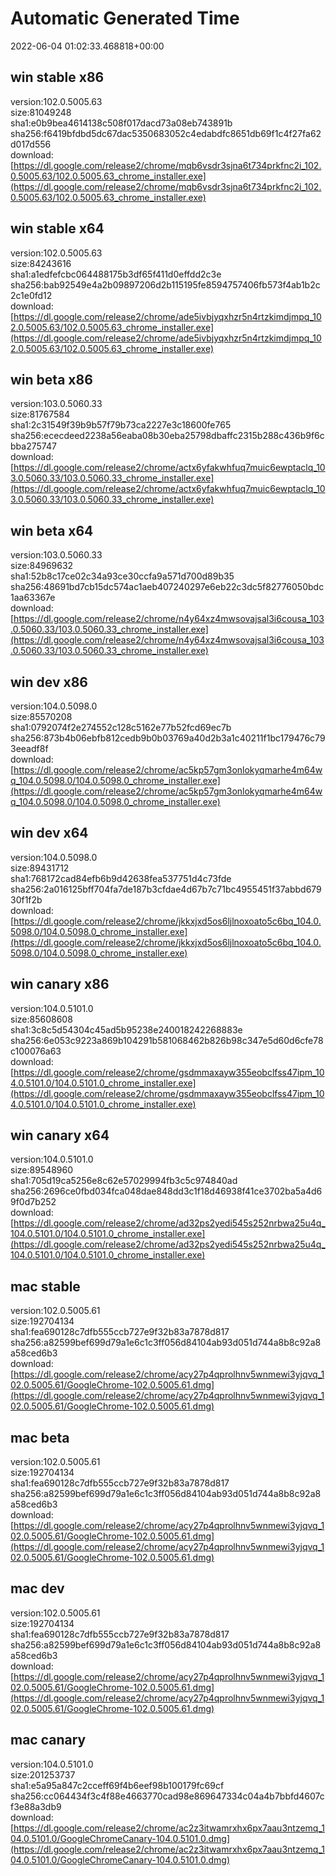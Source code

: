 # Automatic Generated Time
2022-06-04 01:02:33.468818+00:00

## win stable x86
version:102.0.5005.63  
size:81049248  
sha1:e0b9bea4614138c508f017dacd73a08eb743891b  
sha256:f6419bfdbd5dc67dac5350683052c4edabdfc8651db69f1c4f27fa62d017d556  
download:[https://dl.google.com/release2/chrome/mqb6vsdr3sjna6t734prkfnc2i_102.0.5005.63/102.0.5005.63_chrome_installer.exe](https://dl.google.com/release2/chrome/mqb6vsdr3sjna6t734prkfnc2i_102.0.5005.63/102.0.5005.63_chrome_installer.exe)  

## win stable x64
version:102.0.5005.63  
size:84243616  
sha1:a1edfefcbc064488175b3df65f411d0effdd2c3e  
sha256:bab92549e4a2b09897206d2b115195fe8594757406fb573f4ab1b2c2c1e0fd12  
download:[https://dl.google.com/release2/chrome/ade5ivbjyqxhzr5n4rtzkimdjmpq_102.0.5005.63/102.0.5005.63_chrome_installer.exe](https://dl.google.com/release2/chrome/ade5ivbjyqxhzr5n4rtzkimdjmpq_102.0.5005.63/102.0.5005.63_chrome_installer.exe)  

## win beta x86
version:103.0.5060.33  
size:81767584  
sha1:2c31549f39b9b57f79b73ca2227e3c18600fe765  
sha256:ececdeed2238a56eaba08b30eba25798dbaffc2315b288c436b9f6cbba275747  
download:[https://dl.google.com/release2/chrome/actx6yfakwhfuq7muic6ewptaclq_103.0.5060.33/103.0.5060.33_chrome_installer.exe](https://dl.google.com/release2/chrome/actx6yfakwhfuq7muic6ewptaclq_103.0.5060.33/103.0.5060.33_chrome_installer.exe)  

## win beta x64
version:103.0.5060.33  
size:84969632  
sha1:52b8c17ce02c34a93ce30ccfa9a571d700d89b35  
sha256:48691bd7cb15dc574ac1aeb407240297e6eb22c3dc5f82776050bdc1aa63367e  
download:[https://dl.google.com/release2/chrome/n4y64xz4mwsovajsal3i6cousa_103.0.5060.33/103.0.5060.33_chrome_installer.exe](https://dl.google.com/release2/chrome/n4y64xz4mwsovajsal3i6cousa_103.0.5060.33/103.0.5060.33_chrome_installer.exe)  

## win dev x86
version:104.0.5098.0  
size:85570208  
sha1:0792074f2e274552c128c5162e77b52fcd69ec7b  
sha256:873b4b06ebfb812cedb9b0b03769a40d2b3a1c40211f1bc179476c793eeadf8f  
download:[https://dl.google.com/release2/chrome/ac5kp57gm3onlokyqmarhe4m64wq_104.0.5098.0/104.0.5098.0_chrome_installer.exe](https://dl.google.com/release2/chrome/ac5kp57gm3onlokyqmarhe4m64wq_104.0.5098.0/104.0.5098.0_chrome_installer.exe)  

## win dev x64
version:104.0.5098.0  
size:89431712  
sha1:768172cad84efb6b9d42638fea537751d4c73fde  
sha256:2a016125bff704fa7de187b3cfdae4d67b7c71bc4955451f37abbd67930f1f2b  
download:[https://dl.google.com/release2/chrome/jkkxjxd5os6ljlnoxoato5c6bq_104.0.5098.0/104.0.5098.0_chrome_installer.exe](https://dl.google.com/release2/chrome/jkkxjxd5os6ljlnoxoato5c6bq_104.0.5098.0/104.0.5098.0_chrome_installer.exe)  

## win canary x86
version:104.0.5101.0  
size:85608608  
sha1:3c8c5d54304c45ad5b95238e240018242268883e  
sha256:6e053c9223a869b104291b581068462b826b98c347e5d60d6cfe78c100076a63  
download:[https://dl.google.com/release2/chrome/gsdmmaxayw355eobclfss47ipm_104.0.5101.0/104.0.5101.0_chrome_installer.exe](https://dl.google.com/release2/chrome/gsdmmaxayw355eobclfss47ipm_104.0.5101.0/104.0.5101.0_chrome_installer.exe)  

## win canary x64
version:104.0.5101.0  
size:89548960  
sha1:705d19ca5256e8c62e57029994fb3c5c974840ad  
sha256:2696ce0fbd034fca048dae848dd3c1f18d46938f41ce3702ba5a4d69f0d7b252  
download:[https://dl.google.com/release2/chrome/ad32ps2yedi545s252nrbwa25u4q_104.0.5101.0/104.0.5101.0_chrome_installer.exe](https://dl.google.com/release2/chrome/ad32ps2yedi545s252nrbwa25u4q_104.0.5101.0/104.0.5101.0_chrome_installer.exe)  

## mac stable
version:102.0.5005.61  
size:192704134  
sha1:fea690128c7dfb555ccb727e9f32b83a7878d817  
sha256:a82599bef699d79a1e6c1c3ff056d84104ab93d051d744a8b8c92a8a58ced6b3  
download:[https://dl.google.com/release2/chrome/acy27p4qprolhnv5wnmewi3yjqvq_102.0.5005.61/GoogleChrome-102.0.5005.61.dmg](https://dl.google.com/release2/chrome/acy27p4qprolhnv5wnmewi3yjqvq_102.0.5005.61/GoogleChrome-102.0.5005.61.dmg)  

## mac beta
version:102.0.5005.61  
size:192704134  
sha1:fea690128c7dfb555ccb727e9f32b83a7878d817  
sha256:a82599bef699d79a1e6c1c3ff056d84104ab93d051d744a8b8c92a8a58ced6b3  
download:[https://dl.google.com/release2/chrome/acy27p4qprolhnv5wnmewi3yjqvq_102.0.5005.61/GoogleChrome-102.0.5005.61.dmg](https://dl.google.com/release2/chrome/acy27p4qprolhnv5wnmewi3yjqvq_102.0.5005.61/GoogleChrome-102.0.5005.61.dmg)  

## mac dev
version:102.0.5005.61  
size:192704134  
sha1:fea690128c7dfb555ccb727e9f32b83a7878d817  
sha256:a82599bef699d79a1e6c1c3ff056d84104ab93d051d744a8b8c92a8a58ced6b3  
download:[https://dl.google.com/release2/chrome/acy27p4qprolhnv5wnmewi3yjqvq_102.0.5005.61/GoogleChrome-102.0.5005.61.dmg](https://dl.google.com/release2/chrome/acy27p4qprolhnv5wnmewi3yjqvq_102.0.5005.61/GoogleChrome-102.0.5005.61.dmg)  

## mac canary
version:104.0.5101.0  
size:201253737  
sha1:e5a95a847c2cceff69f4b6eef98b100179fc69cf  
sha256:cc064434f3c4f88e4663770cad98e869647334c04a4b7bbfd4607cf3e88a3db9  
download:[https://dl.google.com/release2/chrome/ac2z3itwamrxhx6px7aau3ntzemq_104.0.5101.0/GoogleChromeCanary-104.0.5101.0.dmg](https://dl.google.com/release2/chrome/ac2z3itwamrxhx6px7aau3ntzemq_104.0.5101.0/GoogleChromeCanary-104.0.5101.0.dmg)  


